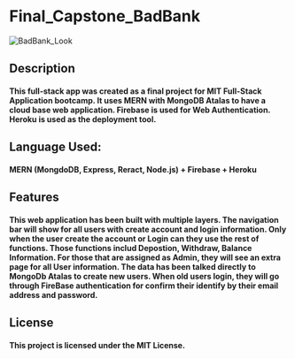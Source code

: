 # Final_Capstone_BadBank
![BadBank_Look](https://user-images.githubusercontent.com/51896051/174496347-8fcbc557-0666-481c-baad-86c56f2c3dfa.PNG)
## Description
#### This full-stack app was created as a final project for MIT Full-Stack Application bootcamp. It uses MERN with MongoDB Atalas to have a cloud base web application. Firebase is used for Web Authentication. Heroku is used as the deployment tool. 



## Language Used:
#### MERN (MongdoDB, Express, Reract, Node.js) + Firebase + Heroku

## Features
#### This web application has been built with multiple layers. The navigation bar will show for all users with create account and login information. Only when the user create the account or Login can they use the rest of functions. Those functions includ Depostion, Withdraw, Balance Information. For those that are assigned as Admin, they will see an extra page for all User information. The data has been talked directly to MongoDb Atalas to create new users. When old users login, they will go through FireBase authentication for confirm their identify by their email address and password. 

## License
#### This project is licensed under the MIT License.
